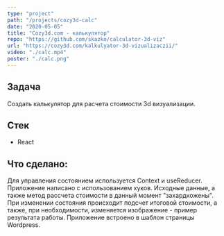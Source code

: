 ```yaml
---
type: "project"
path: "/projects/cozy3d-calc"
date: "2020-05-05"
title: "Cozy3d.com - калькулятор"
repo: "https://github.com/skazko/calculator-3d-viz"
url: "https://cozy3d.com/kalkulyator-3d-vizualizaczii/"
video: "./calc.mp4"
poster: "./calc.png"
---
```


## Задача

Создать калькулятор для расчета стоимости 3d визуализации.

## Стек

- React

## Что сделано:

Для управления состоянием используется Context и useReducer. Приложение написано с использованием хуков. Исходные данные, а также метод рассчета стоимости в данный момент "захардкожены". При изменении состояния происходит подсчет итоговой стоимости, а также, при необходимости, изменяется изображение - пример результата работы. Приложение встроено в шаблон страницы Wordpress.

